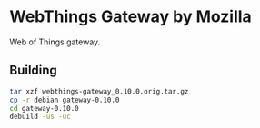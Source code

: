 # WebThings Gateway by Mozilla

Web of Things gateway.

## Building

```sh
tar xzf webthings-gateway_0.10.0.orig.tar.gz
cp -r debian gateway-0.10.0
cd gateway-0.10.0
debuild -us -uc
```
